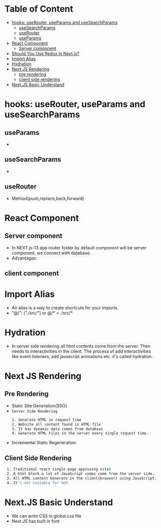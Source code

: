 # Table of Content
- [hooks: useRouter, useParams and useSearchParams](#hooks-userouter-useparams-and-usesearchparams)
  - [useSearchParams](#usesearchparams)
  - [useRouter](#userouter)
  - [useParams](#useparams)
- [React Component](#react-component)
  - [Server component](#server-component)
- [Should You Use Redux in Next.js?](https://javascript.plainenglish.io/should-you-use-redux-in-next-js-5e57201c34da)
- [Import Alias](#import-alias)
- [Hydration](#hydration)
- [Next JS Rendering](#next-js-rendering)
  - [pre rendering](#pre-rendering)
  - [client side rendering](#client-side-rendering)
- [Next.JS Basic Understand](#nextjs-basic-understand)

# hooks: useRouter, useParams and useSearchParams
## useParams
-  
## useSearchParams
-  
## useRouter
- Method(push,replace,back,forward)



# React Component
## Server component
- In NEXT.js-13 app router folder by default component will be server component. we connect with database. 
- Advantages: 
## client component

# Import Alias
- An alias is a way to create shortcuts for your imports.
- "@/*": ["./src/*"] or @/* = ./src/*


# Hydration
- In server side rendering all html contents come from the server. Then needs to interactivities in the client. The process of add interactivities like event listeners, add javascript animations etc. it's called hydration.


# Next JS Rendering 
## Pre Rendering
   - Static Site Generation(SSG)
   - `Server Side Rendering`
      ```sh
      1. Generate HTML in request time 
      2. Website all content found in HTML file
      3. It has dynamic data comes from database
      4. Generate HTML Files in the server every single request time. 
      ```
   - Incremental Static Regeneration
## Client Side Rendering
   ```sh
    1. Traditional react single page app(using vite)
    2. A html block a lot of JavaScript codes come from the server side.
    3. All HTML content Generate in the client(browser) using JavaScript.
    4. It's not suitable for SEO.
   ```
# Next.JS Basic Understand
- We can write CSS in global.css file
- Next.JS has built in font
